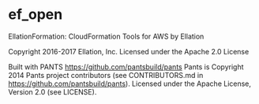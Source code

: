 # ef_open
EllationFormation: CloudFormation Tools for AWS by Ellation

Copyright 2016-2017 Ellation, Inc.
Licensed under the Apache 2.0 License

Built with PANTS
https://github.com/pantsbuild/pants
Pants is Copyright 2014 Pants project contributors (see CONTRIBUTORS.md in
https://github.com/pantsbuild/pants).
Licensed under the Apache License, Version 2.0 (see LICENSE).
